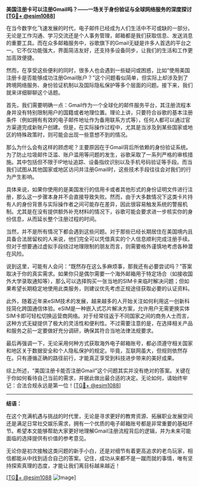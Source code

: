 **美国注册卡可以注册Gmail吗？——一场关于身份验证与全球网络服务的深度探讨[[TG💪+ @esim1088](https://t.me/s/esim1088)]**

在当今数字化飞速发展的时代，电子邮件已经成为人们生活中不可或缺的一部分。无论是工作沟通、学习交流还是个人事务管理，邮箱都是我们获取信息、发送消息的重要工具。而在众多邮箱服务中，谷歌旗下的Gmail无疑是许多人首选的平台之一。它不仅功能强大，界面简洁友好，还支持多设备同步，让我们的生活和工作更加高效便捷。

然而，在享受这些便利的同时，很多人也会遇到一些疑问或困惑，比如“使用美国注册卡是否能够成功注册Gmail账户？”这个问题看似简单，但实际上却涉及到了跨境网络服务、身份验证机制以及国际隐私保护等多个层面的问题。接下来，我们就来详细聊聊这个话题。

首先，我们需要明确一点：Gmail作为一个全球化的邮件服务平台，其注册流程本身并没有特别限制用户的国籍或者地理位置。理论上讲，只要符合谷歌的基本注册条件（例如拥有有效的电子邮件地址作为备用联系方式等），任何人都可以通过官方渠道完成新账户创建。但是，在实际操作过程中，尤其是当涉及到某些国家或地区的特殊政策时，则可能会出现一些意想不到的情况。

那么为什么会有这样的顾虑呢？主要原因在于Gmail背后所依赖的身份验证系统。为了防止垃圾邮件泛滥、账户滥用等问题的发生，谷歌采取了一系列严格的审核措施。其中包括但不限于IP地址追踪、设备指纹识别以及手机号码验证等手段。而当我们试图从其他国家或地区访问并注册Gmail时，这些技术手段往往会对我们的行为产生影响。

具体来说，如果你使用的是美国发行的信用卡或者其他形式的身份证明文件进行注册，那么这一步骤本身并不会直接导致失败。然而，由于大多数情况下这类卡片持有人的身份背景与实际操作者之间可能存在差异，因此很容易触发系统的警报机制。尤其是在没有提供额外补充材料的情况下，谷歌可能会要求进一步核实你的身份信息，从而延长整个注册过程的时间。

当然，并不是所有情况下都会遇到这些问题。对于那些已经长期居住在美国境内且具备合法居留权的人来说，他们完全可以凭借真实的个人信息顺利完成注册手续。但对于想要通过虚拟手段绕过地理限制的朋友而言，则需要格外谨慎地考虑各种潜在风险。

说到这里，可能有人会问：“既然存在这么多麻烦事，那我还有必要尝试吗？”答案取决于你的真实需求。如果你只是偶尔需要一个海外邮箱用于特定场合（如接收国外大学录取通知等），那么可以选择购买一张当地的SIM卡来临时解决问题；但如果希望长期稳定地使用此类服务，则建议优先考虑正规途径获取必要的认证资料。

此外，随着近年来eSIM技术的发展，越来越多的人开始关注如何利用这一创新科技简化跨国通信体验。eSIM是一种嵌入式芯片解决方案，允许用户无需更换实体SIM卡即可轻松切换运营商网络。对于经常往返于不同国家之间的商务人士而言，这种方式无疑提供了极大的灵活性和便利性。不过需要注意的是，在选择相关产品和服务之前一定要做好充分调研，确保其符合当地法律法规要求。

最后再强调一下，无论采用何种方式获取海外电子邮箱账号，都必须遵守相关国家和地区关于数据安全和个人隐私保护的规定。毕竟，互联网虽大，但规则依然存在。只有遵循正确的路径前行，才能真正享受到科技进步带来的美好成果。

综上所述，“美国注册卡能否注册Gmail”这个问题其实并没有绝对的答案。关键在于你如何看待自己当前的需求，并据此做出最合适的决定。无论如何，请始终牢记：合法合规永远是第一位！[[TG💪+ @esim1088](https://t.me/s/esim1088)]

---

**结语：**

在这个充满机遇与挑战的时代里，无论是寻求更好的教育资源、拓展职业发展空间还是满足日常社交娱乐需求，拥有一个优质的电子邮箱账号都是非常重要的基础环节。希望本文能够帮助大家更好地理解Gmail注册流程背后的逻辑，并为未来可能面临的选择提供有价值的参考意见。

无论你是初次接触这类问题的新手小白，还是对细节有着更高追求的老鸟玩家，相信都能从中找到适合自己的答案。记住，成功从来都不是一蹴而就的事情，唯有坚持探索真理的态度，才能让我们离目标越来越近！

[[TG💪+ @esim1088](https://t.me/s/esim1088) ![Image](https://i.postimg.cc/4NQfJmqS/Snipaste-2025-05-13-00-14-12.png)]